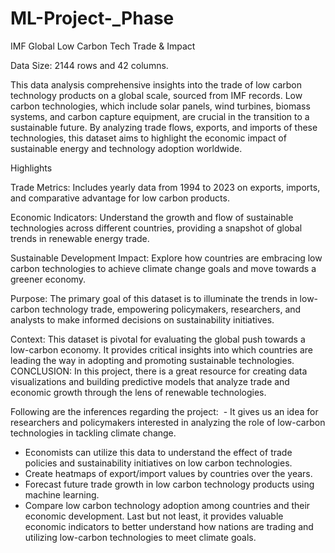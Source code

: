 # ML-Project-_Phase


IMF Global Low Carbon Tech Trade &amp; Impact

Data Size: 2144 rows and 42 columns.

This data analysis comprehensive insights into the trade of low carbon technology products on a global scale, sourced from IMF records. Low carbon technologies, which include solar panels, wind turbines, biomass systems, and carbon capture equipment, are crucial in the transition to a sustainable future. By analyzing trade flows, exports, and imports of these technologies, this dataset aims to highlight the economic impact of sustainable energy and technology adoption worldwide.

Highlights

Trade Metrics: Includes yearly data from 1994 to 2023 on exports, imports, and comparative advantage for low carbon products.

Economic Indicators: Understand the growth and flow of sustainable technologies across different countries, providing a snapshot of global trends in renewable energy trade.

Sustainable Development Impact: Explore how countries are embracing low carbon technologies to achieve climate change goals and move towards a greener economy.

Purpose: The primary goal of this dataset is to illuminate the trends in low-carbon technology trade, empowering policymakers, researchers, and analysts to make informed decisions on sustainability initiatives.

Context: This dataset is pivotal for evaluating the global push towards a low-carbon economy. It provides critical insights into which countries are leading the way in adopting and promoting sustainable technologies.
CONCLUSION:
In this project, there is a great resource for creating data visualizations and building predictive models that analyze trade and economic growth through the lens of renewable technologies.

 Following are the inferences regarding the project: 
- It gives us an idea for researchers and policymakers interested in analyzing the role of low-carbon technologies in tackling climate change.
- Economists can utilize this data to understand the effect of trade policies and sustainability initiatives on low carbon technologies.
- Create heatmaps of export/import values by countries over the years.
- Forecast future trade growth in low carbon technology products using machine learning.
-  Compare low carbon technology adoption among countries and their economic development.
Last but not least, it provides valuable economic indicators to better understand how nations are trading and utilizing low-carbon technologies to meet climate goals. 











 

